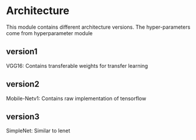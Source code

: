 # Architecture
This module contains different architecture versions. The hyper-parameters come
from hyperparameter module

## version1
VGG16: Contains transferable weights for transfer learning

## version2
Mobile-Netv1: Contains raw implementation of tensorflow

## version3
SimpleNet: Similar to lenet

